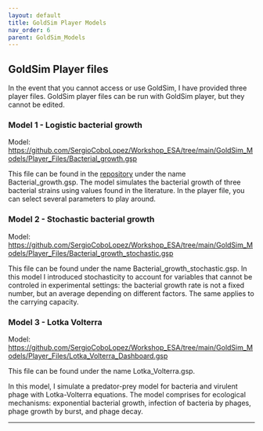 ```yaml
---
layout: default
title: GoldSim Player Models
nav_order: 6
parent: GoldSim_Models
---
```


## GoldSim Player files
In the event that you cannot access or use GoldSim, I have provided three player files. GoldSim player files can be run with GoldSim player, but they cannot be edited.

### Model 1 - Logistic bacterial growth

Model: <https://github.com/SergioCoboLopez/Workshop_ESA/tree/main/GoldSim_Models/Player_Files/Bacterial_growth.gsp>

This file can be found in the [repository](https://github.com/SergioCoboLopez/Workshop_ESA/tree/main/GoldSim_Models/Player_Files) under the name Bacterial_growth.gsp.
The model simulates the bacterial growth of three bacterial strains using values found in the literature. In the player file, you can select several parameters to play around.

### Model 2 - Stochastic bacterial growth

Model: <https://github.com/SergioCoboLopez/Workshop_ESA/tree/main/GoldSim_Models/Player_Files/Bacterial_growth_stochastic.gsp>

This file can be found under the name Bacterial_growth_stochastic.gsp.
In this model I introduced stochasticity to account for variables that cannot be controled in experimental settings: the bacterial growth rate is not a fixed number, but an average depending on different factors. The same applies to the carrying capacity.

### Model 3 - Lotka Volterra

Model: <https://github.com/SergioCoboLopez/Workshop_ESA/tree/main/GoldSim_Models/Player_Files/Lotka_Volterra_Dashboard.gsp>

This file can be found under the name Lotka_Volterra.gsp.

In this model, I simulate a predator-prey model for bacteria and virulent phage with Lotka-Volterra equations. The model comprises for ecological mechanisms: exponential bacterial growth, infection of bacteria by phages, phage growth by burst, and phage decay.

---
